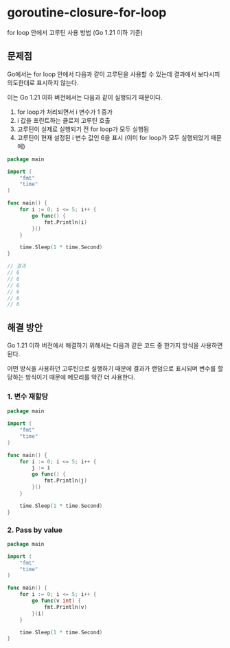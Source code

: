 # goroutine-closure-for-loop
for loop 안에서 고루틴 사용 방법 (Go 1.21 이하 기준)

## 문제점
Go에서는 for loop 안에서 다음과 같이 고루틴을 사용할 수 있는데 결과에서 보다시피 의도한대로 표시하지 않는다.

이는 Go 1.21 이하 버전에서는 다음과 같이 실행되기 때문이다.

1. for loop가 처리되면서 i 변수가 1 증가
2. i 값을 프린트하는 클로저 고루틴 호출
3. 고루틴이 실제로 실행되기 전 for loop가 모두 실행됨
4. 고루틴이 현재 설정된 i 변수 값인 6을 표시 (이미 for loop가 모두 실행되었기 때문에)


```go
package main

import (
	"fmt"
	"time"
)

func main() {
	for i := 0; i <= 5; i++ {
		go func() {
			fmt.Println(i)
		}()
	}

	time.Sleep(1 * time.Second)
}

// 결과
// 6
// 6
// 6
// 6
// 6
// 6
```

## 해결 방안
Go 1.21 이하 버전에서 해결하기 위해서는 다음과 같은 코드 중 한가지 방식을 사용하면 된다.

어떤 방식을 사용하던 고루틴으로 실행하기 때문에 결과가 랜덤으로 표시되며 변수를 할당하는 방식이기 때문에 메모리를 약간 더 사용한다.

### 1. 변수 재할당
```go
package main

import (
	"fmt"
	"time"
)

func main() {
	for i := 0; i <= 5; i++ {
        j := i
		go func() {
			fmt.Println(j)
		}()
	}

	time.Sleep(1 * time.Second)
}
```

### 2. Pass by value
```go
package main

import (
	"fmt"
	"time"
)

func main() {
	for i := 0; i <= 5; i++ {
		go func(v int) {
			fmt.Println(v)
		}(i)
	}

	time.Sleep(1 * time.Second)
}
```
